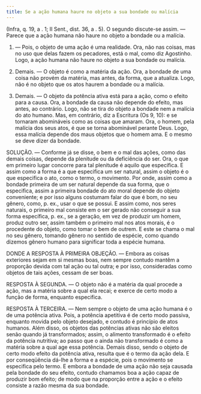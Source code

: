 ```yaml
---
title: Se a ação humana haure no objeto a sua bondade ou malícia
---
```


(Infra, q. 19, a . 1; II Sent., dist. 36, a . 5).
  O segundo discute-se assim. ― Parece que a ação humana não haure no objeto a bondade ou a malícia.  

1. ― Pois, o objeto de uma ação é uma realidade. Ora, não nas coisas, mas no uso que delas fazem os pecadores, está o mal, como diz Agostinho. Logo, a ação humana não haure no objeto a sua bondade ou malícia.  

2. Demais. ― O objeto é como a matéria da ação. Ora, a bondade de uma coisa não provém da matéria, mas antes, da forma, que a atualiza. Logo, não é no objeto que os atos haurem a bondade ou a malícia.  

3. Demais. ― O objeto da potência ativa está para a ação, como o efeito para a causa. Ora, a bondade da causa não depende do efeito, mas antes, ao contrário. Logo, não se tira do objeto a bondade nem a malícia do ato humano.  Mas, em contrário, diz a Escritura (Os 9, 10): e se tornaram abomináveis como as coisas que amaram. Ora, o homem, pela malícia dos seus atos, é que se torna abominável perante Deus. Logo, essa malícia depende dos maus objetos que o homem ama. E o mesmo se deve dizer da bondade.  

SOLUÇÃO. ― Conforme já se disse, o bem e o mal das ações, como das demais coisas, depende da plenitude ou da deficiência do ser. Ora, o que em primeiro lugar concorre para tal plenitude é aquilo que especifica. E assim como a forma é a que especifica um ser natural, assim o objeto é o que especifica o ato, como o termo, o movimento. Por onde, assim como a bondade primeira de um ser natural depende da sua forma, que o especifica, assim a primeira bondade do ato moral depende do objeto conveniente; e por isso alguns costumam falar do que é bom, no seu gênero, como, p. ex., usar o que se possui. E assim como, nos seres naturais, o primeiro mal consiste em o ser gerado não conseguir a sua forma específica, p. ex., se a geração, em vez de produzir um homem, produz outro ser, assim também o primeiro mal nos atos morais, é o procedente do objeto, como tomar o bem de outrem. E este se chama o mal no seu gênero, tomando gênero no sentido de espécie, como quando dizemos gênero humano para significar toda a espécie humana. 

DONDE A RESPOSTA À PRIMEIRA OBJEÇÃO. — Embora as coisas exteriores sejam em si mesmas boas, nem sempre contudo mantêm a proporção devida com tal ação ou tal outra; e por isso, consideradas como objetos de tais ações, cessam de ser boas.  

RESPOSTA À SEGUNDA. ― O objeto não é a matéria da qual procede a ação, mas a matéria sobre a qual ela recai; e exerce de certo modo a função de forma, enquanto especifica.  

RESPOSTA À TERCEIRA. ― Nem sempre o objeto de uma ação humana é o de uma potência ativa. Pois, a potência apetitiva é de certo modo passiva, enquanto movida pelo objeto desejado, e contudo é princípio de atos humanos. Além disso, os objetos das potências ativas não são eleitos senão quando já transformados; assim, o alimento transformado é o efeito da potência nutritiva; ao passo que o ainda não transformado é como a matéria sobre a qual age essa potência. Demais disso, sendo o objeto de certo modo efeito da potência ativa, resulta que é o termo da ação dela. E por conseqüência dá-lhe a forma e a espécie, pois o movimento se especifica pelo termo. E embora a bondade de uma ação não seja causada pela bondade do seu efeito, contudo chamamos boa a ação capaz de produzir bom efeito; de modo que na proporção entre a ação e o efeito consiste a razão mesma da sua bondade.